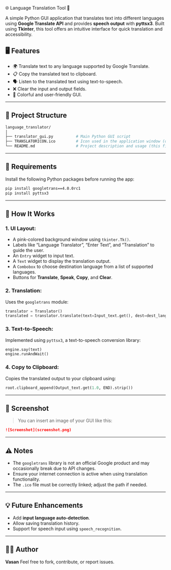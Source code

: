 🌐 Language Translation Tool 📝

A simple Python GUI application that translates text into different languages using **Google Translate API** and provides **speech output** with **pyttsx3**. Built using **Tkinter**, this tool offers an intuitive interface for quick translation and accessibility.

## 🖥️ Features

* 🌍 Translate text to any language supported by Google Translate.
* 📋 Copy the translated text to clipboard.
* 🗣️ Listen to the translated text using text-to-speech.
* ❌ Clear the input and output fields.
* 🎨 Colorful and user-friendly GUI.

---

## 📂 Project Structure

```bash
language_translator/
│
├── translator_gui.py          # Main Python GUI script
├── TRANSLATORICON.ico         # Icon used in the application window (optional)
└── README.md                  # Project description and usage (this file)
```

---

## 🔧 Requirements

Install the following Python packages before running the app:

```bash
pip install googletrans==4.0.0rc1
pip install pyttsx3
```

---

## 🚀 How It Works

### 1. **UI Layout**:

* A pink-colored background window using `tkinter.Tk()`.
* Labels like “Language Translator”, “Enter Text”, and “Translation” to guide the user.
* An `Entry` widget to input text.
* A `Text` widget to display the translation output.
* A `Combobox` to choose destination language from a list of supported languages.
* Buttons for **Translate**, **Speak**, **Copy**, and **Clear**.

### 2. **Translation**:

Uses the `googletrans` module:

```python
translator = Translator()
translated = translator.translate(text=Input_text.get(), dest=dest_lang.get())
```

### 3. **Text-to-Speech**:

Implemented using `pyttsx3`, a text-to-speech conversion library:

```python
engine.say(text)
engine.runAndWait()
```

### 4. **Copy to Clipboard**:

Copies the translated output to your clipboard using:

```python
root.clipboard_append(Output_text.get(1.0, END).strip())
```

---

## 📸 Screenshot

> You can insert an image of your GUI like this:

```markdown
![Screenshot](screenshot.png)
```

---

## ⚠️ Notes

* The `googletrans` library is not an official Google product and may occasionally break due to API changes.
* Ensure your internet connection is active when using translation functionality.
* The `.ico` file must be correctly linked; adjust the path if needed.

---

## 💡 Future Enhancements

* Add **input language auto-detection**.
* Allow saving translation history.
* Support for speech input using `speech_recognition`.

---

## 🧑‍💻 Author

**Vasan**
Feel free to fork, contribute, or report issues.


